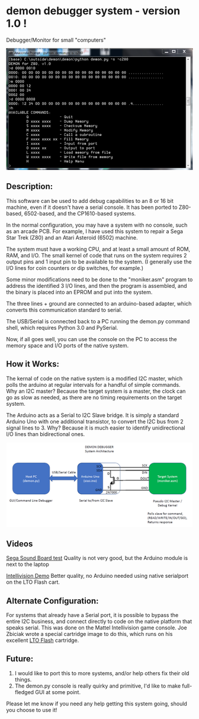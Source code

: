 # demon debugger system - version 1.0 !

Debugger/Monitor for small "computers"

![Image](img/demon_screen.png)

## Description:

This software can be used to add debug capabilities to an 8 or 16 bit machine, even if it doesn't have a serial console. It has been ported to Z80-based, 6502-based, and the CP1610-based systems.

In the normal configuration, you may have a system with no console, such as an arcade PCB. For example, I have used this system to repair a Sega Star Trek (Z80) and an Atari Asteroid (6502) machine.

The system must have a working CPU, and at least a small amount of ROM, RAM, and I/O.  The small kernel of code that runs on the system requires 2 output pins and 1 input pin to be available to the system. (I generally use the I/O lines for coin counters or dip switches, for example.)

Some minor modifications need to be done to the "moniker.asm" program to address the identified 3 I/O lines, and then the program is assembled, and the binary is placed into an EPROM and put into the system.

The three lines + ground are connected to an arduino-based adapter, which converts this communication standard to serial.

The USB/Serial is connected back to a PC running the demon.py command shell, which requires Python 3.0 and PySerial.

Now, if all goes well, you can use the console on the PC to access the memory space and I/O ports of the native system.

## How it Works:

The kernal of code on the native system is a modified I2C master, which polls the arduino at regular intervals for a handful of simple commands. Why an I2C master?  Because the target system is a master, the clock can go as slow as needed, as there are no timing requirements on the target system.

The Arduino acts as a Serial to I2C Slave bridge.  It is simply a standard Arduino Uno with one additional transistor, to convert the I2C bus from 2 signal lines to 3.  Why? Because it is much easier to identify unidirectional I/O lines than bidirectional ones.

![Image](img/demon_arch.png)

## Videos

[Sega Sound Board test](https://www.youtube.com/watch?v=uYlbb8uPjoU) Quality is not very good, but the Arduino module is next to the laptop

[Intellivision Demo](https://www.youtube.com/watch?v=_8YfCMpHLhY) Better quality, no Arduino needed using native serialport on the LTO Flash cart.

## Alternate Configuration:

For systems that already have a Serial port, it is possible to bypass the entire I2C business, and connect directly to code on the native platform that speaks serial.  This was done on the Mattel Intellivision game console. Joe Zbiciak wrote a special cartridge image to do this, which runs on his excellent [LTO Flash](http://ltoflash.leftturnonly.info/) cartridge.

## Future:

1) I would like to port this to more systems, and/or help others fix their old things.  
2) The demon.py console is really quirky and primitive, I'd like to make full-fledged GUI at some point.

Please let me know if you need any help getting this system going, should you choose to use it!


